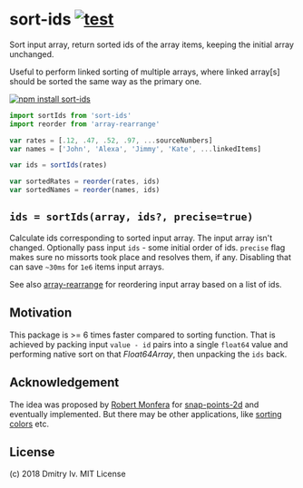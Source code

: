 # sort-ids [![test](https://github.com/dy/sort-ids/actions/workflows/test.yml/badge.svg)](https://github.com/dy/sort-ids/actions/workflows/test.yml)

Sort input array, return sorted ids of the array items, keeping the initial array unchanged.

Useful to perform linked sorting of multiple arrays, where linked array[s] should be sorted the same way as the primary one.

[![npm install sort-ids](https://nodei.co/npm/sort-ids.png?mini=true)](https://npmjs.org/package/sort-ids/)

```js
import sortIds from 'sort-ids'
import reorder from 'array-rearrange'

var rates = [.12, .47, .52, .97, ...sourceNumbers]
var names = ['John', 'Alexa', 'Jimmy', 'Kate', ...linkedItems]

var ids = sortIds(rates)

var sortedRates = reorder(rates, ids)
var sortedNames = reorder(names, ids)
```

## `ids = sortIds(array, ids?, precise=true)`

Calculate ids corresponding to sorted input array. The input array isn't changed. Optionally pass input `ids` - some initial order of ids. `precise` flag makes sure no missorts took place and resolves them, if any. Disabling that can save `~30ms` for `1e6` items input arrays.

See also [array-rearrange](https://ghub.io/array-rearrange) for reordering input array based on a list of ids.

## Motivation

This package is >= 6 times faster compared to sorting function. That is achieved by packing input `value - id` pairs into a single `float64` value and performing native sort on that _Float64Array_, then unpacking the `ids` back.


## Acknowledgement

The idea was proposed by [Robert Monfera](https://github.com/monfera) for [snap-points-2d](https://ghub.io/snap-points-2d) and eventually implemented. But there may be other applications, like [sorting colors](https://twitter.com/winkerVSbecks/status/1063919602038685697) etc.

## License

(c) 2018 Dmitry Iv. MIT License
